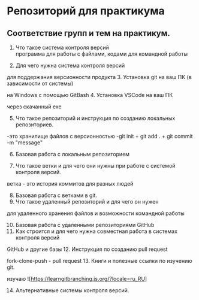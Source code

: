 # Репозиторий для практикума
## Соответствие групп и тем на практикум.

1. Что такое система контроля версий  
программа для работы с файлами, кодами для командной  работы

2. Для чего нужна система контроля версий

для поддержания версионности продукта
3. Установка git на ваш ПК (в зависимости от системы)

на Windows с помощью GitBash
4. Установка VSCode на ваш ПК 

через скачанный exe


5. Что такое репозиторий и инструкция по созданию локальных репозиториев.

-это хранилище файлов с версионностью
-git init + git add . + git commit -m "message"

6. Базовая работа с локальным репозиторием


7. Что такое ветки и для чего они нужны при работе с системой контроля версий.

ветка - это история коммитов для разных людей

8. Базовая работа с ветками в git.
9. Что такое удаленный репозиторий и для чего он нужен

для удаленного хранения файлов и возможности командной работы


10. Базовая работа с удаленными репозиториями GitHub
11. Как строится и для чего нужна совместная работа в системах контроля версий

GitHub и другие базы 
12. Инструкция по созданию pull request

fork-clone-push - pull request
13. Книги и полезные ссылки по изучению git.

изучаю ![https://learngitbranching.js.org/?locale=ru_RU]


14. Альтернативные системы контроля версий.
